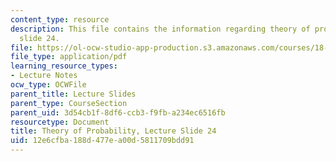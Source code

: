```yaml
---
content_type: resource
description: This file contains the information regarding theory of probability, lecture
  slide 24.
file: https://ol-ocw-studio-app-production.s3.amazonaws.com/courses/18-175-theory-of-probability-spring-2014/12e6cfba188d477ea00d5811709bdd91_MIT18_175S14_Lecture24.pdf
file_type: application/pdf
learning_resource_types:
- Lecture Notes
ocw_type: OCWFile
parent_title: Lecture Slides
parent_type: CourseSection
parent_uid: 3d54cb1f-8df6-ccb3-f9fb-a234ec6516fb
resourcetype: Document
title: Theory of Probability, Lecture Slide 24
uid: 12e6cfba-188d-477e-a00d-5811709bdd91
---
```


